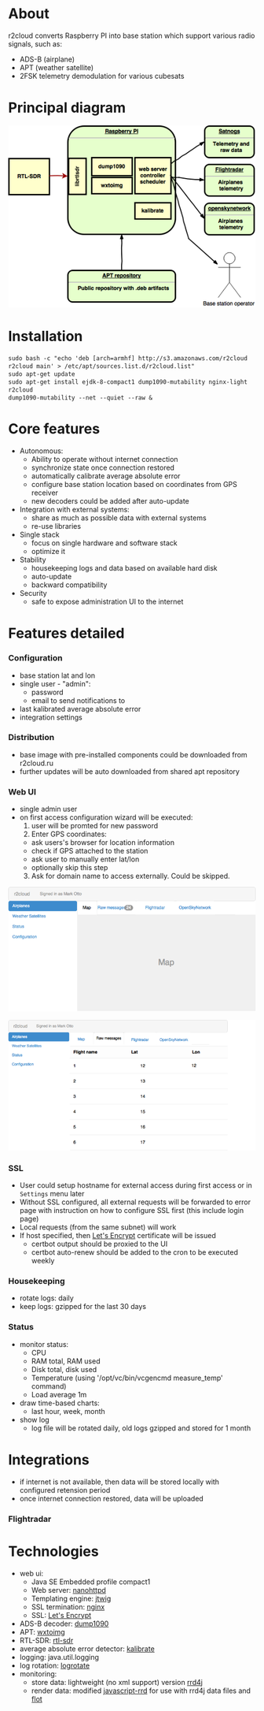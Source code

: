 # About

r2cloud converts Raspberry PI into base station which support various radio signals, such as:

 - ADS-B (airplane)
 - APT (weather satellite)
 - 2FSK telemetry demodulation for various cubesats
 
# Principal diagram

![diagram](diagram.png)

# Installation

```
sudo bash -c "echo 'deb [arch=armhf] http://s3.amazonaws.com/r2cloud r2cloud main' > /etc/apt/sources.list.d/r2cloud.list"
sudo apt-get update
sudo apt-get install ejdk-8-compact1 dump1090-mutability nginx-light r2cloud
dump1090-mutability --net --quiet --raw &
```

# Core features

 - Autonomous:
   * Ability to operate without internet connection
   * synchronize state once connection restored
   * automatically calibrate average absolute error
   * configure base station location based on coordinates from GPS receiver
   * new decoders could be added after auto-update
 - Integration with external systems:
   * share as much as possible data with external systems
   * re-use libraries
 - Single stack
   * focus on single hardware and software stack
   * optimize it
 - Stability
   * housekeeping logs and data based on available hard disk
   * auto-update
   * backward compatibility
 - Security
   * safe to expose administration UI to the internet
   
# Features detailed

### Configuration

 - base station lat and lon
 - single user - "admin":
   * password
   * email to send notifications to
 - last kalibrated average absolute error
 - integration settings
 
### Distribution

 - base image with pre-installed components could be downloaded from r2cloud.ru
 - further updates will be auto downloaded from shared apt repository
 
### Web UI

 - single admin user
 - on first access configuration wizard will be executed:
   1) user will be promted for new password
   2) Enter GPS coordinates:
     - ask users's browser for location information
     - check if GPS attached to the station
     - ask user to manually enter lat/lon
     - optionally skip this step
   3) Ask for domain name to access externally. Could be skipped.

![airplanes-map](airplanes-map.png)

![airplanes-text](airplanes-text.png)

### SSL

 - User could setup hostname for external access during first access or in `Settings` menu later
 - Without SSL configured, all external requests will be forwarded to error page with instruction on how to configure SSL first (this include login page)
 - Local requests (from the same subnet) will work
 - If host specified, then [Let's Encrypt](https://letsencrypt.org) certificate will be issued
   * certbot output should be proxied to the UI
   * certbot auto-renew should be added to the cron to be executed weekly

### Housekeeping

 - rotate logs: daily
 - keep logs: gzipped for the last 30 days

### Status

 - monitor status:
   * CPU
   * RAM total, RAM used
   * Disk total, disk used
   * Temperature (using '/opt/vc/bin/vcgencmd measure_temp' command)
   * Load average 1m
 - draw time-based charts:
   * last hour, week, month
 - show log
   * log file will be rotated daily, old logs gzipped and stored for 1 month

# Integrations

 - if internet is not available, then data will be stored locally with configured retension period
 - once internet connection restored, data will be uploaded

### Flightradar 

# Technologies

 - web ui: 
   * Java SE Embedded profile compact1
   * Web server: [nanohttpd](https://github.com/NanoHttpd/nanohttpd)
   * Templating engine: [jtwig](http://jtwig.org)
   * SSL termination: [nginx](https://www.nginx.com)
   * SSL: [Let's Encrypt](https://letsencrypt.org)
 - ADS-B decoder: [dump1090](https://github.com/mutability/dump1090)
 - APT: [wxtoimg](http://www.wxtoimg.com)
 - RTL-SDR: [rtl-sdr](http://osmocom.org/projects/sdr/wiki/rtl-sdr)
 - average absolute error detector: [kalibrate](https://github.com/steve-m/kalibrate-rtl)
 - logging: java.util.logging
 - log rotation: [logrotate](https://github.com/logrotate/logrotate)
 - monitoring:
   * store data: lightweight (no xml support) version [rrd4j](https://github.com/rrd4j/rrd4j)
   * render data: modified [javascript-rrd](https://github.com/tjfontaine/javascript-rrd) for use with rrd4j data files and [flot](https://github.com/flot/flot) 
